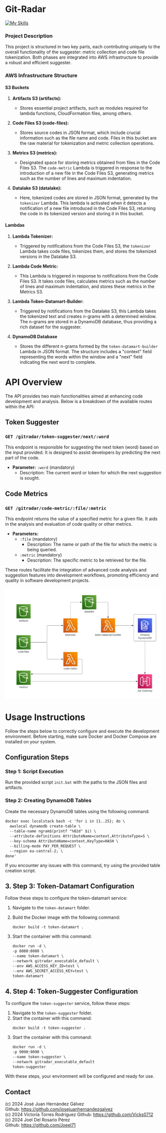 # Git-Radar
[![My Skills](https://skillicons.dev/icons?i=java,aws,docker&perline=3)](https://skillicons.dev)

### Project Description
This project is structured in two key parts, each contributing uniquely to the overall functionality of the suggester: metric collection and code file tokenization. Both phases are integrated into AWS infrastructure to provide a robust and efficient suggester.

### AWS Infrastructure Structure
#### S3 Buckets
1. **Artifacts S3 (artifacts):**
   - Stores essential project artifacts, such as modules required for lambda functions, CloudFormation files, among others.

2. **Code Files S3 (code-files):**
   - Stores source codes in JSON format, which include crucial information such as the file name and code. Files in this bucket are the raw material for tokenization and metric collection operations.

3. **Metrics S3 (metrics):**
   - Designated space for storing metrics obtained from files in the Code Files S3. The `code-metric` Lambda is triggered in response to the introduction of a new file in the Code Files S3, generating metrics such as the number of lines and maximum indentation.

4. **Datalake S3 (datalake):**
   - Here, tokenized codes are stored in JSON format, generated by the `tokenizer` Lambda. This lambda is activated when it detects a notification of a new file introduced in the Code Files S3, returning the code in its tokenized version and storing it in this bucket.

#### Lambdas
1. **Lambda Tokenizer:**
   - Triggered by notifications from the Code Files S3, the `tokenizer` Lambda takes code files, tokenizes them, and stores the tokenized versions in the Datalake S3.

2. **Lambda Code Metric:**
   - This Lambda is triggered in response to notifications from the Code Files S3. It takes code files, calculates metrics such as the number of lines and maximum indentation, and stores these metrics in the Metrics S3.

3. **Lambda Token-Datamart-Builder:**
   - Triggered by notifications from the Datalake S3, this Lambda takes the tokenized text and creates n-grams with a determined window. The n-grams are stored in a DynamoDB database, thus providing a rich dataset for the suggester.

4. **DynamoDB Database**
   - Stores the different n-grams formed by the `token-datamart-builder` Lambda in JSON format. The structure includes a "context" field representing the words within the window and a "next" field indicating the next word to complete.

# API Overview

The API provides two main functionalities aimed at enhancing code development and analysis. Below is a breakdown of the available routes within the API:

## Token Suggester

### `GET /gitradar/token-suggester/next/:word`

This endpoint is responsible for suggesting the next token (word) based on the input provided. It is designed to assist developers by predicting the next part of the code.

- **Parameter:** `:word` (mandatory)
   - Description: The current word or token for which the next suggestion is sought.

## Code Metrics

### `GET /gitradar/code-metric/:file/:metric`

This endpoint returns the value of a specified metric for a given file. It aids in the analysis and evaluation of code quality or other metrics.

- **Parameters:**
   - `:file` (mandatory)
      - Description: The name or path of the file for which the metric is being queried.
   - `:metric` (mandatory)
      - Description: The specific metric to be retrieved for the file.

These routes facilitate the integration of advanced code analysis and suggestion features into development workflows, promoting efficiency and quality in software development projects.

![Infrastructure](readme-resources/infrastructure.jpg)





# Usage Instructions

Follow the steps below to correctly configure and execute the development environment. Before starting, make sure Docker and Docker Compose are installed on your system.

## Configuration Steps

### Step 1: Script Execution

Run the provided script `init.bat` with the paths to the JSON files and artifacts.

### Step 2: Creating DynamoDB Tables

Create the necessary DynamoDB tables using the following command:

```shell
docker exec localstack bash -c 'for i in {1..25}; do \
  awslocal dynamodb create-table \
  --table-name ngram$(printf "%02d" $i) \
  --attribute-definitions AttributeName=context,AttributeType=S \
  --key-schema AttributeName=context,KeyType=HASH \
  --billing-mode PAY_PER_REQUEST \
  --region eu-central-2; \
done'
```
If you encounter any issues with this command, try using the provided table creation script.

## 3. Step 3: Token-Datamart Configuration

Follow these steps to configure the token-datamart service:

1. Navigate to the `token-datamart` folder.

2. Build the Docker image with the following command:
    ```
    docker build -t token-datamart .
    ```
3. Start the container with this command:
    ```
    docker run -d \
    -p 8080:8080 \
    --name token-datamart \
    --network gitradar_executable_default \
    --env AWS_ACCESS_KEY_ID=test \
    --env AWS_SECRET_ACCESS_KEY=test \
    token-datamart
    ```
## 4. Step 4: Token-Suggester Configuration

To configure the `token-suggester` service, follow these steps:

1. Navigate to the `token-suggester` folder.
2. Start the container with this command:
    ```
    docker build -t token-suggester .
    ```
3. Start the container with this command:
    ```
    docker run -d \
    -p 9090:9090 \
    --name token-suggester \
    --network gitradar_executable_default
    token-suggester
    ```
With these steps, your environment will be configured and ready for use.

## Contact

(c) 2024 José Juan Hernández Gálvez 
<br>Github: https://github.com/josejuanhernandezgalvez<br> 
(c) 2024 Victoria Torres Rodríguez
Github: https://github.com/Vicks0712<br>
(c) 2024 Joel Del Rosario Pérez
<br>Github: https://github.com/Joeel71<br>
